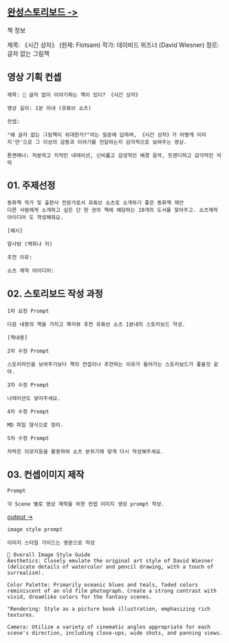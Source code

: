 
## [완성스토리보드 ->](storyboard.md)

책 정보

제목: 《시간 상자》 (원제: Flotsam)
작가: 데이비드 위즈너 (David Wiesner)
장르: 글자 없는 그림책

## 영상 기획 컨셉
```
제목: 🤫 글자 없이 이야기하는 책이 있다? 《시간 상자》

영상 길이: 1분 이내 (유튜브 쇼츠)

컨셉:

"왜 글자 없는 그림책이 위대한가?"라는 질문에 답하며, 《시간 상자》가 어떻게 이미지'만'으로 그 이상의 감동과 이야기를 전달하는지 감각적으로 보여주는 영상.

톤앤매너: 차분하고 지적인 내레이션, 신비롭고 감성적인 배경 음악, 트렌디하고 감각적인 자막
```


## 01. 주제선정
```
동화책 작가 및 출판사 전문가로서 유튜브 쇼츠로 소개하기 좋은 동화책 제안
다른 사람에게 소개하고 싶은 단 한 권의 책에 해당하는 10개의 도서를 찾아주고. 쇼츠제작 아이디어 도 작성해줘요.

[예시]

알사탕 (백희나 저)

추천 이유: 

쇼츠 제작 아이디어:

```

## 02. 스토리보드 작성 과정
```
1차 요청 Prompt

다음 내용의 책을 가지고 북리뷰 추천 유튜브 쇼츠 1분내의 스토리보드 작성.

[책내용]
```

```
2차 수정 Prompt

스토리라인을 보여주기보다 책의 컨셉이나 추천하는 이유가 들어가는 스토리보드가 좋을것 같아.
```

```
3차 수정 Prompt

나레이션도 넣어주세요.
```

```
4차 수정 Prompt

MD 파일 형식으로 정리.
```

```
5차 수정 Prompt

자막은 이모지등을 활용하여 쇼츠 분위기에 맞게 다시 작성해주세요.
```

## 03. 컨셉이미지 제작
```
Prompt

각 Scene 별로 영상 제작을 위한 컨셉 이미지 생성 prompt 작성.
```
[output ->](image_prompt.md)

```
image style prompt

이미지 스타일 가이드는 영문으로 작성
```

```
🎨 Overall Image Style Guide
Aesthetics: Closely emulate the original art style of David Wiesner (delicate details of watercolor and pencil drawing, with a touch of surrealism).

Color Palette: Primarily oceanic blues and teals, faded colors reminiscent of an old film photograph. Create a strong contrast with vivid, dreamlike colors for the fantasy scenes.

"Rendering: Style as a picture book illustration, emphasizing rich textures.

Camera: Utilize a variety of cinematic angles appropriate for each scene's direction, including close-ups, wide shots, and panning views.
```